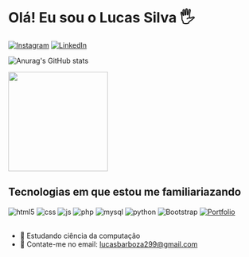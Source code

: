 # Olá! Eu sou o Lucas Silva 🖐️

[![Instagram](https://img.shields.io/badge/Instagram-E4405F?style=for-the-badge&logo=instagram&logoColor=white)](https://www.instagram.com/lucas_s059/) 
[![LinkedIn](https://img.shields.io/badge/LinkedIn-0077B5?style=for-the-badge&logo=linkedin&logoColor=white)](https://www.linkedin.com/in/lucas-silva-barboza-a2568b285/)

![Anurag's GitHub stats](https://github-readme-stats.vercel.app/api?username=LucasS05&show_icons=true&theme=dracula)

<a href="https://github.com/anuraghazra/convoychat">
  <img height=200 align="center" src="https://github-readme-stats.vercel.app/api/top-langs?username=LucasS059&layout=compact&langs_count=8&card_width=320&theme=dracula" />
</a>

## Tecnologias em que estou me familiariazando
<div style="display: inline_block">
  <img align="center" alt="html5" src="https://img.shields.io/badge/HTML5-E34F26?style=for-the-badge&logo=html5&logoColor=white" />
  <img align="center" alt="css" src="https://img.shields.io/badge/CSS3-1572B6?style=for-the-badge&logo=css3&logoColor=white" />
  <img align="center" alt="js" src="https://img.shields.io/badge/JavaScript-F7DF1E?style=for-the-badge&logo=javascript&logoColor=black" />
  <img align="center" alt="php" src="https://img.shields.io/badge/PHP-777BB4?style=for-the-badge&logo=php&logoColor=white" />
  <img align="center" alt="mysql" src="https://img.shields.io/badge/MySQL-4479A1?style=for-the-badge&logo=mysql&logoColor=white" />
  <img align="center" alt="python" src="https://img.shields.io/badge/Python-3776AB?style=for-the-badge&logo=python&logoColor=yellow&color=blue" />
  <img align="center" alt="Bootstrap" src="https://img.shields.io/badge/Bootstrap-563D7C?style=for-the-badge&logo=bootstrap&logoColor=white&color=563D7C">
<a href="http://portfoliolucas.s3-website-sa-east-1.amazonaws.com" target="_blank">
  <img align="center" alt="Portfolio" src="https://img.shields.io/badge/Portfolio-563D7C?style=for-the-badge&logo=Portfolio&logoColor=white&color=blue">
</a>
</div><br/>

- 🌱 Estudando ciência da computação
- 💬 Contate-me no email: lucasbarboza299@gmail.com
